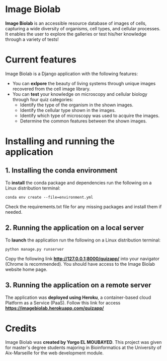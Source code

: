 # Image Biolab
**Image Biolab** is an accessible resource database of images of cells, capturing a wide diversity of organisms, cell types, and cellular processes. It enables the user to explore the galleries or test his/her knowledge through a variety of tests!

# Current features
Image Biolab is a Django application with the following features:
* You can **exlpore** the beauty of living systems through unique images recovered from the cell image library.
* You can **test** your knowledge on microscopy and cellular biology through four quiz categories:
  * Identify the type of the organism in the shown images.
  * Identify the cellular type shown in the images.
  * Identify which type of microscopy was used to acquire the images.
  * Determine the common features between the shown images.

# Installing and running the application

## 1. Installing the conda environment
To **install** the conda package and dependencies run the following on a Linux distribution terminal:
~~~~
conda env create --file=environment.yml
~~~~

Check the requirements.txt file for any missing packages and install them if needed.

## 2. Running the application on a local server
To **launch** the application run the following on a Linux distribution terminal:
~~~~
python manage.py runserver
~~~~

Copy the following link **http://127.0.0.1:8000/quizapp/** into your navigator (Chrome is recommended). You should have access to the Image Biolab website home page.

## 3. Running the application on a remote server
The application was **deployed using Heroku**, a container-based cloud Platform as a Service (PaaS).
Follow this link for access **https://imagebiolab.herokuapp.com/quizapp/**

# Credits
Image Biolab was **created by Yorgo EL MOUBAYED**. This project was given for master's degree students majoring in Bioinformatics at the University of Aix-Marseille for the web development module.
